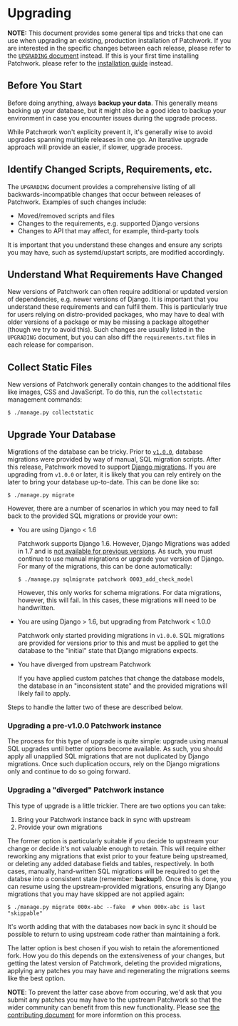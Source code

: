 # Upgrading

**NOTE:** This document provides some general tips and tricks that one can use
when upgrading an existing, production installation of Patchwork. If you are
interested in the specific changes between each release, please refer to the
[`UPGRADING` document][gh-upgrading] instead. If this is your first time
installing Patchwork. please refer to the
[installation guide][doc-installation] instead.

## Before You Start

Before doing anything, always **backup your data**. This generally means
backing up your database, but it might also be a good idea to backup your
environment in case you encounter issues during the upgrade process.

While Patchwork won't explicity prevent it, it's generally wise to avoid
upgrades spanning multiple releases in one go. An iterative upgrade approach
will provide an easier, if slower, upgrade process.

## Identify Changed Scripts, Requirements, etc.

The `UPGRADING` document provides a comprehensive listing of all
backwards-incompatible changes that occur between releases of Patchwork.
Examples of such changes include:

* Moved/removed scripts and files
* Changes to the requirements, e.g. supported Django versions
* Changes to API that may affect, for example, third-party tools

It is important that you understand these changes and ensure any scripts you
may have, such as systemd/upstart scripts, are modified accordingly.

## Understand What Requirements Have Changed

New versions of Patchwork can often require additional or updated version of
dependencies, e.g. newer versions of Django. It is important that you
understand these requirements and can fulfil them. This is particularly true
for users relying on distro-provided packages, who may have to deal with older
versions of a package or may be missing a package altogether (though we try to
avoid this). Such changes are usually listed in the `UPGRADING` document, but
you can also diff the `requirements.txt` files in each release for comparison.

## Collect Static Files

New versions of Patchwork generally contain changes to the additional files
like images, CSS and JavaScript. To do this, run the `collectstatic`
management commands:

    $ ./manage.py collectstatic

## Upgrade Your Database

Migrations of the database can be tricky. Prior to [`v1.0.0`][gh-v1], database
migrations were provided by way of manual, SQL migration scripts. After this
release, Patchwork moved to support [Django migrations][ref-django-migrate].
If you are upgrading from `v1.0.0` or later, it is likely that you can rely
entirely on the later to bring your database up-to-date. This can be done like
so:

    $ ./manage.py migrate

However, there are a number of scenarios in which you may need to fall back to
the provided SQL migrations or provide your own:

* You are using Django < 1.6

  Patchwork supports Django 1.6. However, Django Migrations was added in 1.7
  and is [not available for previous versions][ref-south2]. As such, you must
  continue to use manual migrations or upgrade your version of Django. For
  many of the migrations, this can be done automatically:

      $ ./manage.py sqlmigrate patchwork 0003_add_check_model

  However, this only works for schema migrations. For data migrations,
  however, this will fail. In this cases, these migrations will need to be
  handwritten.

* You are using Django > 1.6, but upgrading from Patchwork < 1.0.0

  Patchwork only started providing migrations in `v1.0.0`. SQL migrations are
  provided for versions prior to this and must be applied to get the database
  to the "initial" state that Django migrations expects.

* You have diverged from upstream Patchwork

  If you have applied custom patches that change the database models, the
  database in an "inconsistent state" and the provided migrations will likely
  fail to apply.

Steps to handle the latter two of these are described below.

### Upgrading a pre-v1.0.0 Patchwork instance

The process for this type of upgrade is quite simple: upgrade using manual
SQL upgrades until better options become available. As such, you should apply
all unapplied SQL migrations that are not duplicated by Django migrations.
Once such duplication occurs, rely on the Django migrations only and continue
to do so going forward.

### Upgrading a "diverged" Patchwork instance

This type of upgrade is a little trickier. There are two options you can take:

1. Bring your Patchwork instance back in sync with upstream
2. Provide your own migrations

The former option is particularly suitable if you decide to upstream your
change or decide it's not valuable enough to retain. This will require either
reworking any migrations that exist prior to your feature being upstreamed, or
deleting any added database fields and tables, respectively. In both cases,
manually, hand-written SQL migrations will be required to get the databse into
a consistent state (remember: **backup**!). Once this is done, you can resume
using the upstream-provided migrations, ensuring any Django migrations that you
may have skipped are not applied again:

    $ ./manage.py migrate 000x-abc --fake  # when 000x-abc is last "skippable"

It's worth adding that with the databases now back in sync it should be
possible to return to using upstream code rather than maintaining a fork.

The latter option is best chosen if you wish to retain the aforementioned fork.
How you do this depends on the extensiveness of your changes, but getting the
latest version of Patchwork, deleting the provided migrations, applying any
patches you may have and regenerating the migrations seems like the best
option.

**NOTE**: To prevent the latter case above from occuring, we'd ask that you
submit any patches you may have to the upstream Patchwork so that the wider
community can benefit from this new functionality. Please see
[the contributing document][doc-contributing] for more informtion on this
process.

[doc-installation]: installation.md
[doc-contributing]: contributing.md
[gh-upgrading]: https://github.com/getpatchwork/patchwork/blob/master/UPGRADING.md
[gh-v1]: https://github.com/getpatchwork/patchwork/releases/tag/v1.0.0
[ref-django-migrate]: https://docs.djangoproject.com/en/1.8/topics/migrations/
[ref-south2]: http://blog.allenap.me/2015/05/south-south-2-and-django-migrations.html

